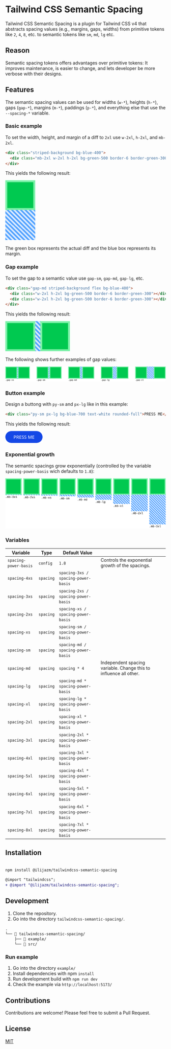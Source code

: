# Tailwind CSS Semantic Spacing

Tailwind CSS Semantic Spacing is a plugin for Tailwind CSS v4 that abstracts spacing values (e.g., margins, gaps, widths) from primitive tokens like `2`, `4`, `8`, etc. to semantic tokens like `sm`, `md`, `lg` etc.

## Reason

Semantic spacing tokens offers advantages over primitive tokens:
It improves maintenance, is easier to change, and lets developer be more verbose with their designs.

## Features

The semantic spacing values can be used for widths (`w-*`), heights (`h-*`), gaps (`gap-*`), margins (`m-*`), paddings (`p-*`), and everything else that use the `--spacing-*` variable.

### Basic example

To set the width, height, and margin of a diff to `2xl` use `w-2xl`, `h-2xl`, and `mb-2xl`.

```html
<div class="striped-background bg-blue-400">
  <div class="mb-2xl w-2xl h-2xl bg-green-500 border-6 border-green-300"></div>
</div>
```

This yields the following result:

![Exaple 2XL](docs/example_2xl.png)

The green box represents the actual diff and the blue box represents its margin.

### Gap example

To set the gap to a semantic value use `gap-sm`, `gap-md`, `gap-lg`, etc.

```html
<div class="gap-md striped-background flex bg-blue-400">
  <div class="w-2xl h-2xl bg-green-500 border-6 border-green-300"></div>
  <div class="w-2xl h-2xl bg-green-500 border-6 border-green-300"></div>
</div>
```

This yields the following result:

![example gap-md](docs/example_gap-md.png)

The following shows further examples of gap values:

![exaples gap](docs/example_gaps.png)

### Button example

Design a buttong with `py-sm` and `px-lg` like in this example:

```html
<div class="py-sm px-lg bg-blue-700 text-white rounded-full">PRESS ME</div>
```

This yields the following result:

![Button example](docs/button_example.png)

### Exponential growth

The semantic spacings grow exponentially (controlled by the variable `spacing-power-basis` wich defaults to `1.8`):

![Exponential growth](docs/exponential_growth.png)

### Variables

| Variable              | Type      | Default Value                       |                                                                   |
| --------------------- | --------- | ----------------------------------- | ----------------------------------------------------------------- |
| `spacing-power-basis` | `config`  | `1.8`                               | Controls the exponential growth of the spacings.                  |
| `spacing-4xs`         | `spacing` | `spacing-3xs / spacing-power-basis` |                                                                   |
| `spacing-3xs`         | `spacing` | `spacing-2xs / spacing-power-basis` |                                                                   |
| `spacing-2xs`         | `spacing` | `spacing-xs / spacing-power-basis`  |                                                                   |
| `spacing-xs`          | `spacing` | `spacing-sm / spacing-power-basis`  |                                                                   |
| `spacing-sm`          | `spacing` | `spacing-md / spacing-power-basis`  |                                                                   |
| `spacing-md`          | `spacing` | `spacing * 4`                       | Independent spacing variable. Change this to influence all other. |
| `spacing-lg`          | `spacing` | `spacing-md * spacing-power-basis`  |                                                                   |
| `spacing-xl`          | `spacing` | `spacing-lg * spacing-power-basis`  |                                                                   |
| `spacing-2xl`         | `spacing` | `spacing-xl * spacing-power-basis`  |                                                                   |
| `spacing-3xl`         | `spacing` | `spacing-2xl * spacing-power-basis` |                                                                   |
| `spacing-4xl`         | `spacing` | `spacing-3xl * spacing-power-basis` |                                                                   |
| `spacing-5xl`         | `spacing` | `spacing-4xl * spacing-power-basis` |                                                                   |
| `spacing-6xl`         | `spacing` | `spacing-5xl * spacing-power-basis` |                                                                   |
| `spacing-7xl`         | `spacing` | `spacing-6xl * spacing-power-basis` |                                                                   |
| `spacing-8xl`         | `spacing` | `spacing-7xl * spacing-power-basis` |                                                                   |

## Installation

```

npm install @ilijazm/tailwindcss-semantic-spacing

```

```diff
@import "tailwindcss";
+ @import "@ilijazm/tailwindcss-semantic-spacing";
```

## Development

1. Clone the repository.
1. Go into the directory `tailwindcss-semantic-spacing/`.

```
.
└── 📁 tailwindcss-semantic-spacing/
    ├── 📁 example/
    └── 📁 src/
```

### Run example

1. Go into the directory `example/`
1. Install dependencies with npm `install`
1. Run development build with `npm run dev`
1. Check the example via `http://localhost:5173/`

## Contributions

Contributions are welcome! Please feel free to submit a Pull Request.

## License

[MIT](../LICENSE)
